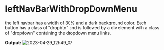 # leftNavBarWithDropDownMenu
the left navbar has a width of 30% and a dark background color. Each button has a class of "dropbtn" and is followed by a div element with a class of "dropdown" containing the dropdown menu links.

**Output:**
![2023-04-29_12h49_07](https://user-images.githubusercontent.com/48810102/235288260-95911c83-8d0a-42f5-9397-c73eabbe0685.png)

